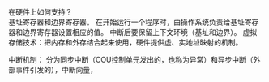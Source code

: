 在硬件上如何支持？  
基址寄存器和边界寄存器。
在开始运行一个程序时，由操作系统负责给基址寄存器和边界寄存器设置相应的值。
中断后要保留上下文环境（基址和边界）。
虚拟存储技术：把内存和外存结合起来使用，硬件提供虚、实地址映射的机制。  

中断机制：
分为同步中断（COU控制单元发出的，也称为异常）和异步中断（外部事件引发的），中断向量，